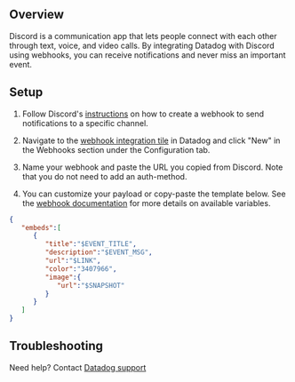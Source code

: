 ## Overview

Discord is a communication app that lets people connect with each other through text, voice, and video calls. By integrating Datadog with Discord using webhooks, you can receive notifications and never miss an important event.

## Setup

1. Follow Discord's [instructions](https://support.discord.com/hc/en-us/articles/228383668-Intro-to-Webhooks) on how to create a webhook to send notifications to a specific channel.

2. Navigate to the [webhook integration tile](https://app.datadoghq.com/integrations/webhooks) in Datadog and click "New" in the Webhooks section under the Configuration tab.

3. Name your webhook and paste the URL you copied from Discord. Note that you do not need to add an auth-method.

4. You can customize your payload or copy-paste the template below. See the [webhook documentation](https://docs.datadoghq.com/integrations/webhooks/#usage) for more details on available variables.

```json
{
   "embeds":[
      {
         "title":"$EVENT_TITLE",
         "description":"$EVENT_MSG",
         "url":"$LINK",
         "color":"3407966",
         "image":{
            "url":"$SNAPSHOT"
         }
      }
   ]
}
```

## Troubleshooting

Need help? Contact [Datadog support](https://docs.datadoghq.com/help/)